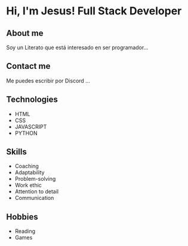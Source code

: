 # Hi, I'm Jesus! Full Stack Developer

## About me

Soy un Literato que está interesado en ser programador...

## Contact me

Me puedes escribir por Discord ...

## Technologies

- HTML
- CSS
- JAVASCRIPT
- PYTHON

## Skills
- Coaching
- Adaptability
- Problem-solving
- Work ethic
- Attention to detail
- Communication

## Hobbies

- Reading
- Games


